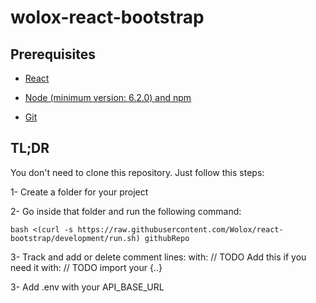 wolox-react-bootstrap
==================

## Prerequisites

- [React](https://facebook.github.io/react/docs/getting-started.html)

- [Node (minimum version: 6.2.0) and npm](https://github.com/creationix/nvm#install-script)

- [Git](https://git-scm.com/book/en/v2/Getting-Started-Installing-Git)


## TL;DR

You don't need to clone this repository. Just follow this steps:

1- Create a folder for your project

2- Go inside that folder and run the following command:

```
bash <(curl -s https://raw.githubusercontent.com/Wolox/react-bootstrap/development/run.sh) githubRepo
```

3- Track and add or delete comment lines: with: // TODO Add this if you need it with: // TODO import your {..}

3- Add .env with your API_BASE_URL
